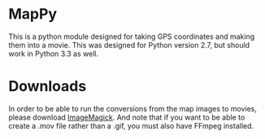 MapPy
=====

This is a python module designed for taking GPS coordinates and making them into a movie. This was designed for Python version 2.7, but should work in Python 3.3 as well.


Downloads
=========

In order to be able to run the conversions from the map images to movies, please download [ImageMagick](http://www.imagemagick.org/script/download.php). 
And note that if you want to be able to create a .mov file rather than a .gif, you must also have FFmpeg installed.

